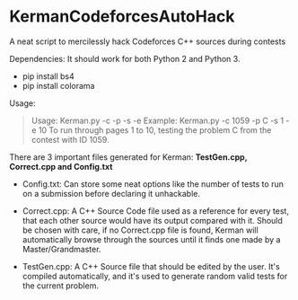 # KermanCodeforcesAutoHack
A neat script to mercilessly hack Codeforces C++ sources during contests

Dependencies:
It should work for both Python 2 and Python 3.
- pip install bs4
- pip install colorama

Usage:
> Usage: Kerman.py -c <ContestID> -p <ProblemLetter> -s <StartPage> -e <EndPage>
Example:
> Kerman.py -c 1059 -p C -s 1 -e 10
To run through pages 1 to 10, testing the problem C from the contest with ID 1059.

There are 3 important files generated for Kerman: **TestGen.cpp, Correct.cpp and Config.txt**

- Config.txt: Can store some neat options like the number of tests to run on a submission before declaring it unhackable.

- Correct.cpp: A C++ Source Code file used as a reference for every test, that each other source would have its output compared with it. Should be chosen with care, if no Correct.cpp file is found, Kerman will automatically browse through the sources until it finds one made by a Master/Grandmaster.

- TestGen.cpp: A C++ Source file that should be edited by the user. It's compiled automatically, and it's used to generate random valid tests for the current problem.
